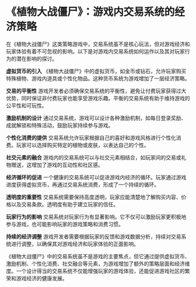 # 《植物大战僵尸》：游戏内交易系统的经济策略

在《植物大战僵尸》这类策略游戏中，交易系统虽不是核心玩法，但对游戏经济和玩家体验有着不可忽视的影响。以下是对游戏内交易系统如何运作以及其对玩家行为的潜在影响的探讨。

**虚拟货币的引入**
《植物大战僵尸》中的虚拟货币，如金币或钻石，允许玩家购买特殊植物、游戏内道具或个性化物品。这种货币系统为游戏增加了一层经济策略。

**交易的平衡性**
游戏开发者必须确保交易系统的平衡性，避免让付费玩家获得过大优势，同时保证非付费玩家也能享受游戏乐趣。平衡的交易系统有助于维持游戏的公平性和可玩性。

**激励机制的设计**
通过交易系统，游戏可以设计各种激励机制，如每日登录奖励、成就解锁和特殊活动，鼓励玩家持续参与游戏。

**个性化消费的提供**
交易系统允许玩家根据自己的喜好和游戏风格进行个性化消费。玩家可以选择购买特定的植物或皮肤，以表达自己的个性。

**社交元素的融合**
游戏内的交易系统可以与社交元素相结合，如玩家间的交易或礼物赠送，这增加了游戏的互动性和社区感。

**经济循环的促进**
一个健康的交易系统可以促进游戏内经济的循环。玩家通过游戏进度获得虚拟货币，再通过交易系统消费，形成了一个持续的循环。

**透明度的重要性**
交易系统需要保持高度透明，玩家应能清楚地了解购买内容、价格以及交易条款。透明度有助于建立玩家的信任。

**玩家行为的影响**
交易系统对玩家行为有显著影响。它不仅可以激励玩家更积极地参与游戏，也可能影响玩家的游戏策略和消费习惯。

**持续的经济调整**
游戏开发者需要根据玩家的反馈和游戏数据分析，持续对交易系统进行调整，以确保其对游戏经济和玩家体验的正面影响。

《植物大战僵尸》中的交易系统虽不是游戏的主要焦点，但它通过提供虚拟货币、激励机制、个性化消费、社交融合等元素，为游戏增加了额外的策略层面和经济维度。一个设计得当的交易系统不仅能增强玩家的游戏体验，还能促进游戏社区的繁荣和游戏经济的健康发展。